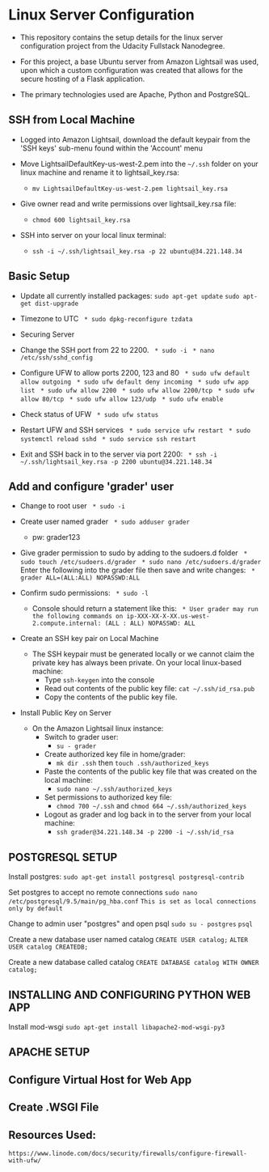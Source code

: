 # Linux Server Configuration

* This repository contains the setup details for the linux server configuration project from the Udacity Fullstack Nanodegree.

* For this project, a base Ubuntu server from Amazon Lightsail was used, upon which a custom configuration was created that allows for the secure hosting of a Flask application.

* The primary technologies used are Apache, Python and PostgreSQL.

## SSH from Local Machine

* Logged into Amazon Lightsail, download the default keypair from the 'SSH keys' sub-menu found within the 'Account' menu

* Move LightsailDefaultKey-us-west-2.pem into the `~/.ssh` folder on your linux machine and rename it to lightsail_key.rsa:
	* ```mv LightsailDefaultKey-us-west-2.pem lightsail_key.rsa```

* Give owner read and write permissions over lightsail_key.rsa file:
	* ```chmod 600 lightsail_key.rsa```

* SSH into server on your local linux terminal:
	* ```ssh -i ~/.ssh/lightsail_key.rsa -p 22 ubuntu@34.221.148.34```

## Basic Setup

* Update all currently installed packages:
	```sudo apt-get update```
	```sudo apt-get dist-upgrade```

* Timezone to UTC
	``` * sudo dpkg-reconfigure tzdata```

* Securing Server

* Change the SSH port from 22 to 2200.
	``` * sudo -i```
	``` * nano /etc/ssh/sshd_config```

* Configure UFW to allow ports 2200, 123 and 80
	``` * sudo ufw default allow outgoing```
	``` * sudo ufw default deny incoming```
	``` * sudo ufw app list```
	``` * sudo ufw allow 2200```
	``` * sudo ufw allow 2200/tcp```
	``` * sudo ufw allow 80/tcp```
	``` * sudo ufw allow 123/udp```
	``` * sudo ufw enable```

* Check status of UFW
	``` * sudo ufw status```

* Restart UFW and SSH services
	``` * sudo service ufw restart```
	``` * sudo systemctl reload sshd```
	``` * sudo service ssh restart```

* Exit and SSH back in to the server via port 2200:
	``` * ssh -i ~/.ssh/lightsail_key.rsa -p 2200 ubuntu@34.221.148.34```

## Add and configure 'grader' user

* Change to root user
	``` * sudo -i```

* Create user named grader
	``` * sudo adduser grader```
	* pw: grader123 

* Give grader permission to sudo by adding to the sudoers.d folder
	``` * sudo touch /etc/sudoers.d/grader```
	``` * sudo nano /etc/sudoers.d/grader```
	Enter the following into the grader file then save and write changes:
	``` * grader ALL=(ALL:ALL) NOPASSWD:ALL```

* Confirm sudo permissions:
	``` * sudo -l```
	
	* Console should return a statement like this:
		``` * User grader may run the following commands on ip-XXX-XX-X-XX.us-west-2.compute.internal: (ALL : ALL) NOPASSWD: ALL```

* Create an SSH key pair on Local Machine
	* The SSH keypair must be generated locally or we cannot claim the private key has always been private. On your local linux-based machine:
		* Type ```ssh-keygen``` into the console
		* Read out contents of the public key file: ```cat ~/.ssh/id_rsa.pub```
		* Copy the contents of the public key file.

* Install Public Key on Server
	* On the Amazon Lightsail linux instance:
		* Switch to grader user: 
			* ```su - grader```
		* Create authorized key file in home/grader: 
			* ```mk dir .ssh``` then ```touch .ssh/authorized_keys```
		* Paste the contents of the public key file that was created on the local machine: 
			* ```sudo nano ~/.ssh/authorized_keys```
		* Set permissions to authorized key file: 
			* ```chmod 700 ~/.ssh``` and ```chmod 664 ~/.ssh/authorized_keys```
		* Logout as grader and log back in to the server from your local machine:
			* ```ssh grader@34.221.148.34 -p 2200 -i ~/.ssh/id_rsa```

## POSTGRESQL SETUP

Install postgres: 
	```sudo apt-get install postgresql postgresql-contrib```

Set postgres to accept no remote connections
	```sudo nano /etc/postgresql/9.5/main/pg_hba.conf``` 
	```This is set as local connections only by default```

Change to admin user "postgres" and open psql
	```sudo su - postgres```
	```psql```

Create a new database user named catalog
	```CREATE USER catalog;```
	```ALTER USER catalog CREATEDB;```
	
Create a new database called catalog
	```CREATE DATABASE catalog WITH OWNER catalog;```

## INSTALLING AND CONFIGURING PYTHON WEB APP

Install mod-wsgi
	```sudo apt-get install libapache2-mod-wsgi-py3```

## APACHE SETUP

## Configure Virtual Host for Web App

## Create .WSGI File

## Resources Used:

```https://www.linode.com/docs/security/firewalls/configure-firewall-with-ufw/```